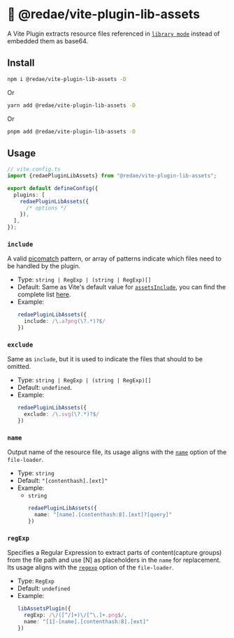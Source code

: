# 💜 @redae/vite-plugin-lib-assets

A Vite Plugin extracts resource files referenced in [`library mode`](https://vitejs.dev/guide/build.html#library-mode) instead of embedded them as base64.

## Install

```bash
npm i @redae/vite-plugin-lib-assets -D
```

Or

```bash
yarn add @redae/vite-plugin-lib-assets -D
```

Or

```bash
pnpm add @redae/vite-plugin-lib-assets -D
```

## Usage

```typescript
// vite.config.ts
import {redaePluginLibAssets} from "@redae/vite-plugin-lib-assets";

export default defineConfig({
  plugins: [
    redaePluginLibAssets({
      /* options */
    }),
  ],
});
```

### `include`

A valid [picomatch](https://github.com/micromatch/picomatch#globbing-features) pattern, or array of patterns indicate which files need to be handled by the plugin.

- Type: `string | RegExp | (string | RegExp)[]`
- Default: Same as Vite's default value for [`assetsInclude`](https://vitejs.dev/config/shared-options.html#assetsinclude), you can find the complete list [here](https://github.com/vitejs/vite/blob/main/packages/vite/src/node/constants.ts#L91-L135).
- Example:
  ```typescript
  redaePluginLibAssets({
    include: /\.a?png(\?.*)?$/
  })
  ```

### `exclude`

Same as `include`, but it is used to indicate the files that should to be omitted.

- Type: `string | RegExp | (string | RegExp)[]`
- Default: `undefined`.
- Example:
  ```typescript
  redaePluginLibAssets({
    exclude: /\.svg(\?.*)?$/
  })
  ```

### `name`

Output name of the resource file, its usage aligns with the [`name`](https://github.com/webpack-contrib/file-loader#name) option of the `file-loader`.

- Type: `string`
- Default: `"[contenthash].[ext]"`
- Example:
  - `string`
    ```typescript
    redaePluginLibAssets({
      name: "[name].[contenthash:8].[ext]?[query]"
    })
    ```

### `regExp`

Specifies a Regular Expression to extract parts of content(capture groups) from the file path and use [N] as placeholders in the `name` for replacement. Its usage aligns with the [`regexp`](https://github.com/webpack-contrib/file-loader#regexp) option of the `file-loader`.

- Type: `RegExp`
- Default: `undefined`
- Example:
  ```typescript
  libAssetsPlugin({
    regExp: /\/([^/]+)\/[^\.]+.png$/,
    name: "[1]-[name].[contenthash:8].[ext]"
  })
  ```
